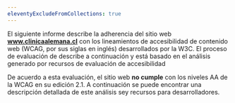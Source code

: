 ```yaml
---
eleventyExcludeFromCollections: true
---
```


El siguiente informe describe la adherencia del sitio web **www.clinicaalemana.cl** con los lineamientos de accesibilidad de contenido web (WCAG, por sus siglas en inglés) desarrollados por la W3C. El proceso de evaluación de describe a continuación y está basado en el análisis generado por recursos de evaluación de accesibilidad

De acuerdo a esta evaluación, el sitio web **no cumple** con los niveles AA de la WCAG en su edición 2.1. A continuación se puede encontrar una descripción detallada de este análisis sey recursos para desarrolladores.
